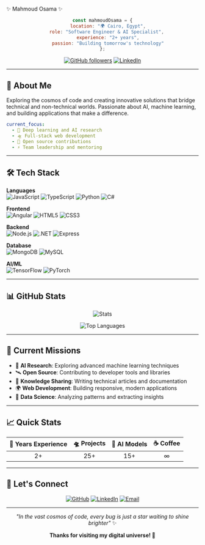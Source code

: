  ✨ Mahmoud Osama ✨

<div align="center">
  
```javascript
const mahmoudOsama = {
    location: "🌍 Cairo, Egypt",
    role: "Software Engineer & AI Specialist", 
    experience: "2+ years",
    passion: "Building tomorrow's technology"
};
```

[![GitHub followers](https://img.shields.io/github/followers/mahmoudosama9?style=for-the-badge&color=yellow&labelColor=black)](https://github.com/mahmoudosama9)
[![LinkedIn](https://img.shields.io/badge/LinkedIn-Connect-yellow?style=for-the-badge&logo=linkedin&logoColor=yellow&labelColor=black)](https://linkedin.com/in/mahmoud-osama)

</div>

---

## 🚀 About Me

Exploring the cosmos of code and creating innovative solutions that bridge technical and non-technical worlds. Passionate about AI, machine learning, and building applications that make a difference.

```yaml
current_focus:
  - 🔭 Deep learning and AI research
  - 🛸 Full-stack web development  
  - 🌌 Open source contributions
  - ⚡ Team leadership and mentoring
```

---

## 🛠️ Tech Stack

**Languages**  
![JavaScript](https://img.shields.io/badge/JavaScript-yellow?style=flat&logo=javascript&logoColor=black&labelColor=black)
![TypeScript](https://img.shields.io/badge/TypeScript-yellow?style=flat&logo=typescript&logoColor=black&labelColor=black)
![Python](https://img.shields.io/badge/Python-yellow?style=flat&logo=python&logoColor=black&labelColor=black)
![C#](https://img.shields.io/badge/C%23-yellow?style=flat&logo=csharp&logoColor=black&labelColor=black)

**Frontend**  
![Angular](https://img.shields.io/badge/Angular-yellow?style=flat&logo=angular&logoColor=black&labelColor=black)
![HTML5](https://img.shields.io/badge/HTML5-yellow?style=flat&logo=html5&logoColor=black&labelColor=black)
![CSS3](https://img.shields.io/badge/CSS3-yellow?style=flat&logo=css3&logoColor=black&labelColor=black)

**Backend**  
![Node.js](https://img.shields.io/badge/Node.js-yellow?style=flat&logo=node.js&logoColor=black&labelColor=black)
![.NET](https://img.shields.io/badge/.NET-yellow?style=flat&logo=dotnet&logoColor=black&labelColor=black)
![Express](https://img.shields.io/badge/Express-yellow?style=flat&logo=express&logoColor=black&labelColor=black)

**Database**  
![MongoDB](https://img.shields.io/badge/MongoDB-yellow?style=flat&logo=mongodb&logoColor=black&labelColor=black)
![MySQL](https://img.shields.io/badge/MySQL-yellow?style=flat&logo=mysql&logoColor=black&labelColor=black)

**AI/ML**  
![TensorFlow](https://img.shields.io/badge/TensorFlow-yellow?style=flat&logo=tensorflow&logoColor=black&labelColor=black)
![PyTorch](https://img.shields.io/badge/PyTorch-yellow?style=flat&logo=pytorch&logoColor=black&labelColor=black)

---

## 📊 GitHub Stats

<div align="center">
  
![Stats](https://github-readme-stats.vercel.app/api?username=mahmoudosama9&show_icons=true&theme=dark&bg_color=000000&text_color=yellow&icon_color=yellow&title_color=yellow&border_color=yellow)

![Top Languages](https://github-readme-stats.vercel.app/api/top-langs/?username=mahmoudosama9&layout=compact&theme=dark&bg_color=000000&text_color=yellow&title_color=yellow&border_color=yellow)

</div>

---

## 🌌 Current Missions

- 🔭 **AI Research**: Exploring advanced machine learning techniques
- 🛰️ **Open Source**: Contributing to developer tools and libraries  
- 📡 **Knowledge Sharing**: Writing technical articles and documentation
- 🌍 **Web Development**: Building responsive, modern applications
- 🧪 **Data Science**: Analyzing patterns and extracting insights

---

## 📈 Quick Stats

<div align="center">

| 🚀 Years Experience | 🛸 Projects | 🤖 AI Models | ☕ Coffee |
|:-------------------:|:-----------:|:------------:|:---------:|
| 2+ | 25+ | 15+ | ∞ |

</div>

---

## 🌠 Let's Connect

<div align="center">

[![GitHub](https://img.shields.io/badge/GitHub-Follow-yellow?style=for-the-badge&logo=github&logoColor=yellow&labelColor=black)](https://github.com/mahmoudosama9)
[![LinkedIn](https://img.shields.io/badge/LinkedIn-Connect-yellow?style=for-the-badge&logo=linkedin&logoColor=yellow&labelColor=black)](https://linkedin.com/in/mahmoud-osama)
[![Email](https://img.shields.io/badge/Email-Contact-yellow?style=for-the-badge&logo=gmail&logoColor=yellow&labelColor=black)](mailto:your.email@example.com)

</div>

---

<div align="center">

*"In the vast cosmos of code, every bug is just a star waiting to shine brighter"* ✨

**Thanks for visiting my digital universe! 🚀**

</div>
